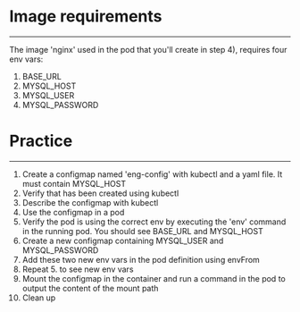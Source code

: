 # Image requirements
------------------

The image 'nginx' used in the pod that you'll create in step 4), requires four env vars:
1) BASE_URL
2) MYSQL_HOST
3) MYSQL_USER
4) MYSQL_PASSWORD

# Practice
------------------

1) Create a configmap named 'eng-config' with kubectl and a yaml file. It must contain MYSQL_HOST
2) Verify that has been created using kubectl
3) Describe the configmap with kubectl
4) Use the configmap in a pod
5) Verify the pod is using the correct env by executing the 'env' command in the running pod. You should see BASE_URL and MYSQL_HOST
6) Create a new configmap containing MYSQL_USER and MYSQL_PASSWORD
7) Add these two new env vars in the pod definition using envFrom
8) Repeat 5. to see new env vars
9) Mount the configmap in the container and run a command in the pod to output the content of the mount path
10) Clean up